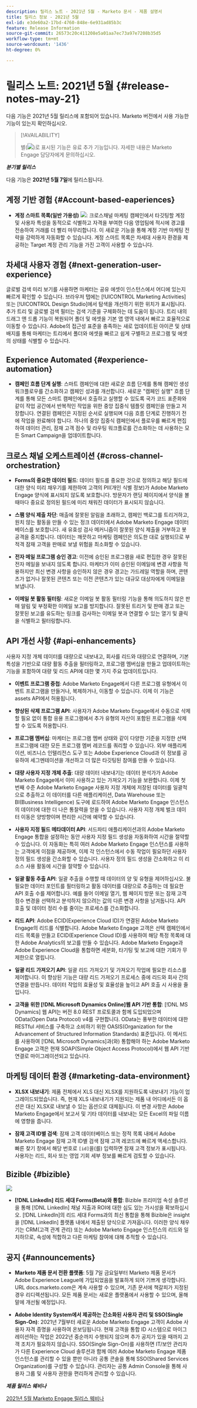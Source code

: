 ```yaml
---
description: 릴리스 노트 - 2021년 5월 - Marketo 문서 - 제품 설명서
title: 릴리스 정보 - 2021년 5월
exl-id: e3de60a2-17bd-4760-848e-6e931ad85b3c
feature: Release Information
source-git-commit: 26573c20c411208e5a01aa7ec73a97e7208b35d5
workflow-type: tm+mt
source-wordcount: '1436'
ht-degree: 0%

---
```


# 릴리스 노트: 2021년 5월 {#release-notes-may-21}

다음 기능은 2021년 5월 릴리스에 포함되어 있습니다. Marketo 버전에서 사용 가능한 기능이 있는지 확인하십시오.

>[!AVAILABILITY]
>
>별(![](assets/yellow-star.png))로 표시된 기능은 유료 추가 기능입니다. 자세한 내용은 Marketo Engage 담당자에게 문의하십시오.

**_분기별 릴리스_**

다음 기능은 **2021년 5월 7일**&#x200B;에 릴리스됩니다.

## 계정 기반 경험 {#Account-based-eaperiences}

* **계정 스마트 목록(일반 가용성)** ![](assets/yellow-star.png): 크로스채널 마케팅 캠페인에서 타깃팅할 계정 및 사용자 특성을 동적으로 식별하고 자격을 부여한 다음 영업팀에 적시에 경고를 전송하여 거래를 더 빨리 마무리합니다. 이 새로운 기능을 통해 계정 기반 마케팅 전략을 강력하게 자동화할 수 있습니다. 계정 스마트 목록은 차세대 사용자 환경을 제공하는 Target 계정 관리 기능을 가진 고객이 사용할 수 있습니다.

## 차세대 사용자 경험 {#next-generation-user-experience}

글로벌 검색 미리 보기를 사용하면 마케터는 공유 에셋이 인스턴스에서 어디에 있는지 빠르게 확인할 수 있습니다. 브라우저 탭에는 [!UICONTROL Marketing Activities] 또는 [!UICONTROL Design Studio]에서 탐색을 개선하기 위한 위치가 표시됩니다. 추가 트리 및 글로벌 검색 필터는 검색 기준을 구체화하는 데 도움이 됩니다. 트리 내의 드래그 앤 드롭 기능이 복원되어 폴더 및 에셋을 기본 앱 영역 내에서 빠르고 효율적으로 이동할 수 있습니다. Adobe의 접근성 표준을 충족하는 새로 업데이트된 아이콘 및 상태 배지를 통해 마케터는 트리에서 폴더와 에셋을 빠르고 쉽게 구별하고 프로그램 및 에셋의 상태를 식별할 수 있습니다.

## Experience Automated {#experience-automation}

* **캠페인 흐름 단계 실행**: 스마트 캠페인에 대한 새로운 흐름 단계를 통해 캠페인 생성 워크플로우를 간소화하고 캠페인 성과를 개선합니다. 새로운 &quot;캠페인 실행&quot; 흐름 단계를 통해 모든 스마트 캠페인에서 호출하고 실행할 수 있도록 국가 코드 표준화와 같이 작업 공간에서 반복적인 작업을 위한 중앙 집중식 템플릿 캠페인을 만들고 저장합니다. 연결된 캠페인은 지정된 순서로 실행되며 다음 흐름 단계로 진행하기 전에 작업을 완료해야 합니다. 하나의 중앙 집중식 캠페인에서 플로우를 빠르게 편집하여 데이터 관리, 잠재 고객 점수 및 라우팅 워크플로를 간소화하는 데 사용하는 모든 Smart Campaign을 업데이트합니다.

## 크로스 채널 오케스트레이션 {#cross-channel-orchestration}

* **Forms의 중요한 데이터 필드**: 데이터 필드를 중요한 것으로 정의하고 해당 필드에 대한 양식 미리 채우기를 제한하여 고객의 PII(개인 식별 정보)가 Adobe Marketo Engage 양식에 표시되지 않도록 보호합니다. 방문자가 랜딩 페이지에서 양식을 볼 때마다 중요로 정의된 필드에 미리 채워진 데이터가 표시되지 않습니다.

* **스팸 양식 제출 차단**: 매출에 잘못된 알림을 초래하고, 캠페인 백로그를 트리거하고, 원치 않는 활동을 만들 수 있는 정크 데이터에서 Adobe Marketo Engage 데이터베이스를 보호합니다. 새 유효성 검사 메커니즘이 잘못된 양식 제출을 거부하고 봇 공격을 중지합니다. 데이터는 깨끗하고 마케팅 캠페인은 의도한 대로 실행되므로 부적격 잠재 고객을 판매로 보낼 위험을 최소화할 수 있습니다.

* **전자 메일 프로그램 승인 경고**: 이전에 승인된 프로그램을 새로 편집한 경우 잘못된 전자 메일을 보내지 않도록 합니다.  마케터가 이미 승인된 이메일에 변경 사항을 적용하지만 최신 변경 사항을 승인하지 않은 경우 경고는 가드레일 역할을 하며, 콘텐츠가 없거나 잘못된 콘텐츠 또는 이전 콘텐츠가 있는 대규모 대상자에게 이메일을 보냅니다.

* **이메일 봇 활동 필터링**: 새로운 이메일 봇 활동 필터링 기능을 통해 의도하지 않은 판매 알림 및 부정확한 이메일 보고를 방지합니다. 잘못된 트리거 및 판매 경고 또는 잘못된 보고를 유도하는 링크를 검사하는 이메일 봇과 연결할 수 있는 열기 및 클릭을 식별하고 필터링합니다.

## API 개선 사항 {#api-enhancements}

사용자 지정 개체 데이터를 대량으로 내보내고, 회사를 리드와 대량으로 연결하며, 기본 특성을 기반으로 대량 활동 추출을 필터링하고, 프로그램 멤버십을 만들고 업데이트하는 기능을 포함하여 대량 및 리드 API에 대한 몇 가지 주요 업데이트입니다.

* **이벤트 프로그램 중첩**: Adobe Marketo Engage에서 다른 프로그램 유형에서 이벤트 프로그램을 만들거나, 복제하거나, 이동할 수 있습니다. 이제 이 기능은 assets API에서 허용됩니다.

* **향상된 삭제 프로그램 API**: 사용자가 Adobe Marketo Engage에서 수동으로 삭제할 필요 없이 통합 응용 프로그램에서 추가 유형의 자산이 포함된 프로그램을 삭제할 수 있도록 허용합니다.

* **프로그램 멤버십**: 마케터는 프로그램 멤버 상태와 같이 다양한 기준을 지정한 선택 프로그램에 대한 모든 프로그램 멤버 레코드를 쿼리할 수 있습니다. 외부 애플리케이션, 비즈니스 인텔리전스 도구 또는 Adobe Experience Cloud과 이 정보를 공유하여 세그멘테이션을 개선하고 더 많은 타깃팅된 참여를 만들 수 있습니다.

* **대량 사용자 지정 개체 추출**: 대량 데이터 내보내기는 데이터 분석가가 Adobe Marketo Engage에서 이미 사용하고 있는 가져오기 기능을 보완합니다. 이제 첫 번째 수준 Adobe Marketo Engage 사용자 지정 개체에 저장된 데이터를 일괄적으로 추출하고 이 데이터를 다른 애플리케이션, Data Warehouse 또는 BI(Business Intelligence) 도구에 로드하여 Adobe Marketo Engage 인스턴스의 데이터에 대한 더 나은 통찰력을 얻을 수 있습니다.  사용자 지정 개체 벌크 데이터 이동은 양방향이며 편리한 시간에 예약할 수 있습니다.

* **사용자 지정 필드 메타데이터 API**: 서드파티 애플리케이션과의 Adobe Marketo Engage 통합을 설정하는 동안 사용자 지정 필드 생성을 자동화하여 시간을 절약할 수 있습니다. 이 자동화는 특히 여러 Adobe Marketo Engage 인스턴스를 사용하는 고객에게 이점을 제공하며, 이제 각 인스턴스에서 수동 작업이 필요하던 사용자 정의 필드 생성을 간소화할 수 있습니다. 사용자 정의 필드 생성을 간소화하고 이 리소스 사용 활동에 시간을 절약할 수 있습니다.

* **일괄 활동 추출 API**: 일괄 추출을 수행할 때 데이터의 양 및 유형을 제어하십시오. 불필요한 데이터 포인트를 필터링하고 활동 데이터를 대량으로 추출하는 데 필요한 API 호출 수를 제어합니다.  예를 들어 이메일 열기, 웹 페이지 방문 또는 잠재 고객 점수 변경을 선택하고 분석하지 않으려는 값의 다른 변경 사항을 남겨둡니다. API 호출 및 데이터 정리 수를 줄이는 프로세스를 간소화합니다.

* **리드 API**: Adobe ECID(Experience Cloud ID)가 연결된 Adobe Marketo Engage의 리드를 식별합니다.  Adobe Marketo Engage 고객은 선택 캠페인에서 리드 목록을 만들고 ECID(Experience Cloud ID)를 사용하여 해당 특정 목록에 대한 Adobe Analytics의 보고를 만들 수 있습니다. Adobe Marketo Engage과 Adobe Experience Cloud을 통합하면 세분화, 타기팅 및 보고에 대한 기회가 무제한으로 열립니다.

* **일괄 리드 가져오기 API**: 일괄 리드 가져오기 및 가져오기 작업에 필요한 리소스를 제어합니다. 이 향상된 기능은 대량 리드 가져오기 프로세스 중에 리드와 회사 간의 연결을 만듭니다. 데이터 작업의 효율성 및 효율성을 높이고 API 호출 시 사용을 줄입니다.

* **고객을 위한 [!DNL Microsoft Dynamics Online]웹 API 기반 통합**: [!DNL MS Dynamics] 웹 API는 버전 8.0 REST 프로토콜과 함께 도입되었으며 OData(Open Data Protocol) v4를 구현합니다. OData는 풍부한 데이터에 대한 RESTful 서비스를 구축하고 소비하기 위한 OASIS(Organization for the Advancement of Structured Information Standards) 표준입니다. 이 메서드를 사용하여 [!DNL Microsoft Dynamics]과(와) 통합해야 하는 Adobe Marketo Engage 고객은 현재 SOAP(Simple Object Access Protocol)에서 웹 API 기반 연결로 마이그레이션되고 있습니다.

## 마케팅 데이터 환경 {#marketing-data-environment}

* **XLSX 내보내기**: 제품 전체에서 XLS 대신 XLSX를 지원하도록 내보내기 기능이 업그레이드되었습니다. 즉, 현재 XLS 내보내기가 지원되는 제품 내 어디에서든 이 옵션은 대신 XLSX로 내보낼 수 있는 옵션으로 대체됩니다. 이 변경 사항은 Adobe Marketo Engage에서 보고서 및 기타 데이터를 내보내는 모든 Excel의 파일 이름에 영향을 줍니다.

* **잠재 고객 ID별 검색**: 잠재 고객 데이터베이스 또는 정적 목록 내에서 Adobe Marketo Engage 잠재 고객 ID별 검색 잠재 고객 레코드에 빠르게 액세스합니다. 빠른 찾기 창에서 해당 번호로 `[id]`을(를) 입력하면 잠재 고객 정보가 표시됩니다. 사용자는 리드, 회사 또는 영업 기회 세부 정보를 빠르게 검토할 수 있습니다.

## Bizible {#bizible}

![](assets/yellow-star.png)

* **[!DNL LinkedIn] 리드 세대 Forms(Beta)와 통합**: Bizible 프리미엄 속성 솔루션을 통해 [!DNL LinkedIn] 채널 지출과 ROI에 대한 심도 있는 가시성을 확보하십시오. [!DNL LinkedIn]의 리드 세대 Forms과의 최신 통합을 통해 Bizible은 insight을 [!DNL LinkedIn] 플랫폼 내에서 제출된 양식으로 가져옵니다. 이러한 양식 채우기는 CRM(고객 관계 관리) 또는 Adobe Marketo Engage 인스턴스의 리드와 일치하므로, 속성에 적합하고 다른 마케팅 참여에 대해 추적할 수 있습니다.

## 공지 {#announcements}

* **Marketo 제품 문서 전환 플랫폼**: 5월 7일 금요일부터 Marketo 제품 문서가 Adobe Experience League에 가입되었음을 발표하게 되어 기쁘게 생각합니다. URL docs.marketo.com은 계속 사용할 수 있으며, 기존 문서에 책갈피가 지정된 경우 리디렉션됩니다. 모든 제품 문서는 새로운 플랫폼에서 사용할 수 있으며, 올해 말에 개선될 예정입니다.

* **Adobe Identity System에서 제공하는 간소화된 사용자 관리 및 SSO(Single Sign-On)**: 2021년 7월부터 새로운 Adobe Marketo Engage 고객이 Adobe 사용자 자격 증명을 사용하여 온보딩됩니다. 현재 고객을 통합 ID 시스템으로 마이그레이션하는 작업은 2022년 중순까지 수행되지 않으며 추가 공지가 있을 때까지 고객 조치가 필요하지 않습니다. SSO(Single Sign-On)를 사용하면 IT/보안 관리자가 다른 Experience Cloud 솔루션과 함께 여러 Adobe Marketo Engage 제품 인스턴스를 관리할 수 있을 뿐만 아니라 공통 콘솔을 통해 SSO(Shared Services Organization)를 구성할 수 있습니다. 관리자는 공통 Admin Console을 통해 사용자 그룹 및 사용자 권한을 편리하게 관리할 수 있습니다.

**_제품 릴리스 웨비나_**

[2021년 5월 Marketo Engage 릴리스 웨비나](https://engage.marketo.com/May_21_Release_webinar_RegistrationPage.html)
